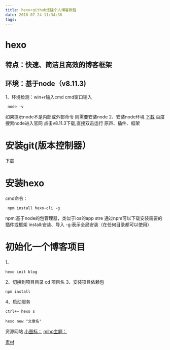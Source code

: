 ```yaml
---
title: hexo+github搭建个人博客教程
date: 2018-07-24 11:34:38
tags:
---
```

# hexo
## 特点：快速、简洁且高效的博客框架
## 环境：基于node（v8.11.3)
1、环境检测：win+r输入cmd
 cmd窗口输入

```
 node -v
```
 如果提示node不是内部或外部命令
 则需要安装node
2、安装node环境
[下载](https://www.nodejs.org/zh-cn/)
 百度搜索node进入官网
点击v8.11.3下载,直接双击运行 
原声、插件、框架
# 安装git(版本控制器）
 [下载](https://www.git-scm.com/download/win)
# 安装hexo
 cmd命令：
```
 npm install hexo-cli -g
 ```
npm:基于node的包管理器，类似于ios的app stre
通过npm可以下载安装需要的插件或框架
install:安装、导入
-g:表示全局安装（在任何目录都可以使用）
# 初始化一个博客项目
1、
 ```
hexo init blog
```
2、切换到项目目录
cd 项目名
3、安装项目依赖包
```
npm install
```
4、启动服务
```
ctrl+~ hexo s
```
```
hexo new "文章名"
```
资源网站
[小图标：](http://www.easyicon.net)
[miho主题：](https://github.com/WongMinHo)

[素材](http://jspang.com/)